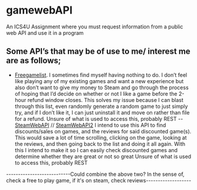 # gamewebAPI
An ICS4U Assignment where you must request information from a public web API and use it in a program

## Some API’s that may be of use to me/ interest me  are as follows;
* [Freegamelist](https://www.freetogame.com/api-doc). I sometimes find myself having nothing to do. I don’t feel like playing any of my existing games and want a new experience but also don’t want to give my money to Steam and go through the process of hoping that I’d decide on whether or not I like a game before the 2-hour refund window closes. This solves my issue because I can blast through this list, even randomly generate a random game to just simply try, and if I don’t like it, I can just uninstall it and move on rather than file for a refund.
Unsure of what is used to access this, probably REST
--
[SteamWebAPI](https://github.com/Revadike/InternalSteamWebAPI/wiki) // [SteamWebAPI2](https://steamapi.xpaw.me/) I intend to use this API to find discounts/sales on games, and the reviews for said discounted game(s). This would save a lot of time scrolling, clicking on the game, looking at the reviews, and then going back to the list and doing it all again. With this I intend to make it so I can easily check discounted games and determine whether they are great or not so great
Unsure of what is used to access this, probably REST


---------------------------Could combine the above two? In the sense of, check a free to play game, if it's on steam, check reviews-------------------

